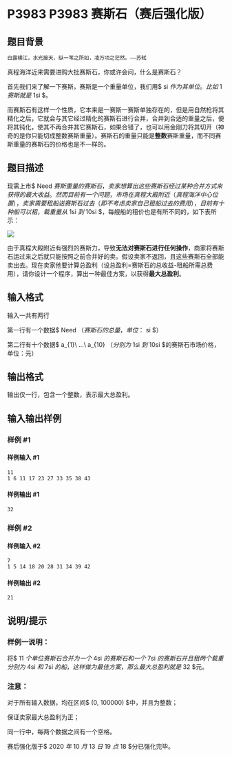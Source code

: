 # P3983 P3983 赛斯石（赛后强化版）

## 题目背景

```cpp
白露横江，水光接天，纵一苇之所如，凌万顷之茫然。——苏轼
```
真程海洋近来需要进购大批赛斯石，你或许会问，什么是赛斯石？

首先我们来了解一下赛斯，赛斯是一个重量单位，我们用$ si $作为其单位。比如$ 1 $赛斯就是$ 1si $。

而赛斯石有这样一个性质，它本来是一赛斯一赛斯单独存在的，但是用自然枪将其精化之后，它就会与其它经过精化的赛斯石进行合并，合并到合适的重量之后，便将其钝化，使其不再合并其它赛斯石，如果合错了，也可以用金刚刀将其切开（神奇的是你只能切成整数赛斯重量）。赛斯石的重量只能是**整数**赛斯重量，而不同赛斯重量的赛斯石的价格也是不一样的。


## 题目描述

现需上市$ Need $赛斯重量的赛斯石，卖家想算出这些赛斯石经过某种合并方式来获得的最大收益。然而目前有一个问题，市场在真程大殿附近（真程海洋中心位置），卖家需要租船送赛斯石过去（即不考虑卖家自己租船过去的费用），目前有十种船可以租，载重量从$ 1si $到$ 10si $，每艘船的租价也是有所不同的，如下表所示：

 ![](https://cdn.luogu.com.cn/upload/pic/10663.png) 

由于真程大殿附近有强烈的赛斯力，导致**无法对赛斯石进行任何操作**，商家将赛斯石运过来之后就只能按照之前合并好的卖。假设卖家不返回，且这些赛斯石全部能卖出去。现在卖家他要计算总盈利（设总盈利=赛斯石的总收益-租船所需总费用），请你设计一个程序，算出一种最佳方案，以获得**最大总盈利**。


## 输入格式

输入一共有两行

第一行有一个数据$ Need $（赛斯石的总量，单位：$ si $）

第二行有十个数据$ a_{1}\  ...\ a_{10} $（分别为$ 1si $到$ 10si $的赛斯石市场价格，单位：元）


## 输出格式

输出仅一行，包含一个整数，表示最大总盈利。


## 输入输出样例

### 样例 #1

#### 样例输入 #1

```
11
1 6 11 17 23 27 33 35 38 43
```

#### 样例输出 #1

```
32
```

### 样例 #2

#### 样例输入 #2

```
7
1 5 14 18 20 28 31 34 39 42
```

#### 样例输出 #2

```
21
```

## 说明/提示

### 样例一说明：

将$ 11 $个单位赛斯石合并为一个$ 4si $的赛斯石和一个$ 7si $的赛斯石并且租两个载重分别为$ 4si $和$ 7si $的船，这样做为最佳方案，那么最大总盈利就是$ 32 $元。

### 注意：

对于所有输入数据，均在区间$ (0, 100000) $中，并且为整数；

保证卖家最大总盈利为正；

同一行中，每两个数据之间有一个空格。

赛后强化版于$ 2020 $年$ 10 $月$ 13 $日$ 19 $点$ 18 $分已强化完毕。

